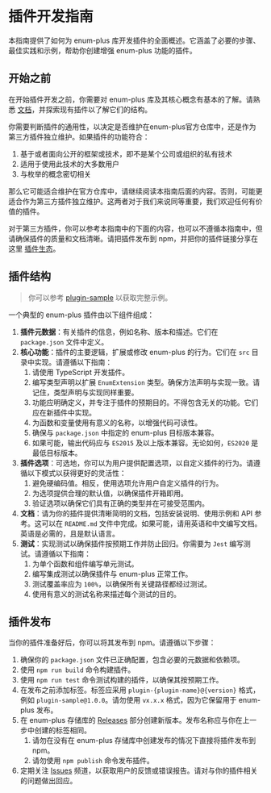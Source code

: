# 插件开发指南

本指南提供了如何为 enum-plus 库开发插件的全面概述。它涵盖了必要的步骤、最佳实践和示例，帮助你创建增强 enum-plus 功能的插件。

## 开始之前

在开始插件开发之前，你需要对 enum-plus 库及其核心概念有基本的了解。请熟悉 [文档](../README.md)，并探索现有插件以了解它们的结构。

你需要判断插件的通用性，以决定是否维护在enum-plus官方仓库中，还是作为第三方插件独立维护。如果插件的功能符合：

1. 基于或者面向公开的框架或技术，即不是某个公司或组织的私有技术
2. 适用于使用此技术的大多数用户
3. 与枚举的概念密切相关

那么它可能适合维护在官方仓库中，请继续阅读本指南后面的内容。否则，可能更适合作为第三方插件独立维护。这两者对于我们来说同等重要，我们欢迎任何有价值的插件。

对于第三方插件，你可以参考本指南中的下面的内容，也可以不遵循本指南中，但请确保插件的质量和文档清晰。请把插件发布到 npm，并把你的插件链接分享在这里 [插件生态](../README.zh-CN.md#插件生态)。

## 插件结构

> 你可以参考 [plugin-sample](https://github.com/shijistar/enum-plus/tree/main/packages/plugin-sample) 以获取完整示例。

一个典型的 enum-plus 插件由以下组件组成：

1. **插件元数据**：有关插件的信息，例如名称、版本和描述。它们在 `package.json` 文件中定义。
2. **核心功能**：插件的主要逻辑，扩展或修改 enum-plus 的行为。它们在 `src` 目录中实现。请遵循以下指南：
   1. 请使用 TypeScript 开发插件。
   2. 编写类型声明以扩展 `EnumExtension` 类型。确保方法声明与实现一致。请记住，类型声明与实现同样重要。
   3. 功能应明确定义，并专注于插件的预期目的。不得包含无关的功能。它们应在新插件中实现。
   4. 为函数和变量使用有意义的名称，以增强代码可读性。
   5. 确保与 `package.json` 中指定的 enum-plus 目标版本兼容。
   6. 如果可能，输出代码应与 `ES2015` 及以上版本兼容。无论如何，`ES2020` 是最低目标版本。
3. **插件选项**：可选地，你可以为用户提供配置选项，以自定义插件的行为。请遵循以下模式以获得更好的灵活性：
   1. 避免硬编码值。相反，使用选项允许用户自定义插件的行为。
   2. 为选项提供合理的默认值，以确保插件开箱即用。
   3. 验证选项以确保它们具有正确的类型并在可接受范围内。
4. **文档**：请为你的插件提供清晰简明的文档，包括安装说明、使用示例和 API 参考。这可以在 `README.md` 文件中完成。如果可能，请用英语和中文编写文档。英语是必需的，且是默认语言。
5. **测试**：实现测试以确保插件按预期工作并防止回归。你需要为 `Jest` 编写测试。请遵循以下指南：
   1. 为单个函数和组件编写单元测试。
   2. 编写集成测试以确保插件与 enum-plus 正常工作。
   3. 测试覆盖率应为 `100%`，以确保所有关键路径都经过测试。
   4. 使用有意义的测试名称来描述每个测试的目的。

## 插件发布

当你的插件准备好后，你可以将其发布到 npm。请遵循以下步骤：

1.  确保你的 `package.json` 文件已正确配置，包含必要的元数据和依赖项。
2.  使用 `npm run build` 命令构建插件。
3.  使用 `npm run test` 命令测试构建的插件，以确保其按预期工作。
4.  在发布之前添加标签。标签应采用 `plugin-{plugin-name}@{version}` 格式，例如 `plugin-sample@1.0.0`。请勿使用 `vx.x.x` 格式，因为它保留用于 enum-plus 发布。
5.  在 enum-plus 存储库的 [Releases](https://github.com/shijistar/enum-plus/releases) 部分创建新版本。发布名称应与你在上一步中创建的标签相同。
    1. 请勿在没有在 enum-plus 存储库中创建发布的情况下直接将插件发布到 npm。
    2. 请勿使用 `npm publish` 命令发布插件。
6.  定期关注 [Issues](https://github.com/shijistar/enum-plus/issues) 频道，以获取用户的反馈或错误报告。请对与你的插件相关的问题做出回应。

